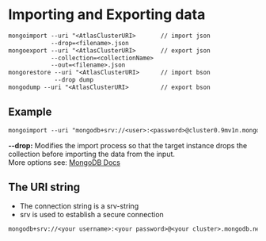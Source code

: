 # Importing and Exporting data

```txt
mongoimport --uri "<AtlasClusterURI>       // import json
            --drop=<filename>.json
mongoexport --uri "<AtlasClusterURI>       // export json
            --collection=<collectionName>
            --out=<filename>.json
mongorestore --uri "<AtlasClusterURI>      // import bson
             --drop dump
mongodump --uri "<AtlasClusterURI>         // export bson

```

## Example

```txt
mongoimport --uri "mongodb+srv://<user>:<password>@cluster0.9mv1n.mongodb.net:27017,cluster0-shard-00-00.9mv1n.mongodb.net:27017,cluster0-shard-00-02.9mv1n.mongodb.net:27017/<dbName>?ssl=true&replicaSet=atlas-ojxaoh-shard-0&authSource=admin" --collection <collectionName> --drop --file C:/.../<exportedData>.json
```

**--drop:** Modifies the import process so that the target instance drops the collection before importing the data from the input.  
More options see: [MongoDB Docs](https://docs.mongodb.com/database-tools/mongoimport/)

## The URI string

- The connection string is a srv-string
- srv is used to establish a secure connection

```txt
mongodb+srv://<your username>:<your password>@<your cluster>.mongodb.net/<database>
```
